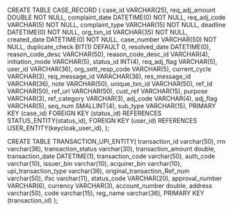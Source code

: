 CREATE TABLE CASE_RECORD (
case_id VARCHAR(25),
req_adj_amount DOUBLE NOT NULL,
complaint_date DATETIME(0) NOT NULL,
req_adj_code VARCHAR(5) NOT NULL,
complaint_type VARCHAR(15) NOT NULL,
deadline DATETIME(0) NOT NULL,
org_txn_id VARCHAR(35) NOT NULL,
created_date DATETIME(0) NOT NULL,
case_number VARCHAR(50) NOT NULL,
duplicate_check BIT(1) DEFAULT 0,
resolved_date DATETIME(0),
reason_code_desc VARCHAR(50),
reason_code_desc_id VARCHAR(4),
initiation_mode VARCHAR(5),
status_id INT(4),
req_adj_flag VARCHAR(5),
user_id VARCHAR(36),
org_sett_resp_code VARCHAR(5),
current_cycle VARCHAR(3),
req_message_id VARACHAR(36),
res_message_id VARCHAR(36),
note VARCHAR(50),
unique_txn_id VARCHAR(50),
ref_Id VARCHAR(50),
ref_url VARCHAR(50),
cust_ref VARCHAR(15),
purpose VARCHAR(3),
ref_category VARCHAR(3),
adj_code VARCHAR(4),
adj_flag VARCHAR(5),
seq_num SMALLINT(4),
sub_type VARCHAR(15),
PRIMARY KEY (case_id)
FOREIGN KEY (status_id) REFERENCES STATUS_ENTITY(status_id),
FOREIGN KEY (user_id) REFERENCES USER_ENTITY(keycloak_user_id),
);




CREATE TABLE TRANSACTION_UPI_ENTITY(
    transaction_id varchar(50),
    rrn varchar(36),
    transaction_status varchar(30),
    transaction_amount double,
    transaction_date DATETIME(1),
    transaction_code varchar(50),
    auth_code varchar(10),
    issuer_bin varchar(10),
    acquirer_bin varchar(10),
    upi_transaction_type varchar(36),
    original_transaction_Ref_num varchar(50),
    ifsc varchar(11),
    status_code VARCHAR(20),
    approval_number VARCHAR(6),
    currency VARCHAR(3),
    account_number double,
    address varchar(50),
    code varchar(15),
    reg_name varchar(36),
    PRIMARY KEY (transaction_id)
);